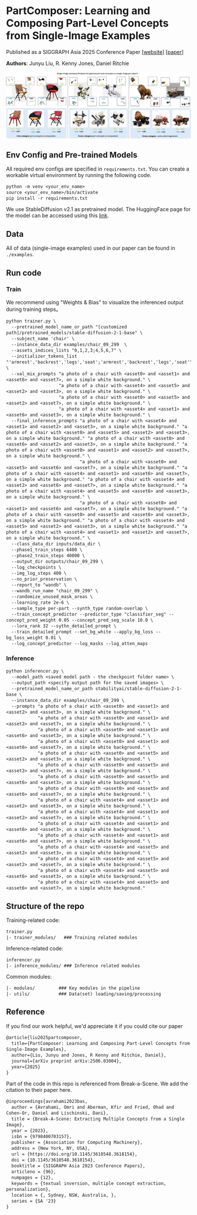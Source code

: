 # PartComposer: Learning and Composing Part-Level Concepts from Single-Image Examples
Published as a SIGGRAPH Asia 2025 Conference Paper [[website](https://junyu-liu-nate.github.io/partcomposer.github.io/)] [[paper](https://arxiv.org/pdf/2506.03004)]

**Authors**: Junyu Liu, R. Kenny Jones, Daniel Ritchie

![teaser image](readme_imgs/teaser.jpg)

## Env Config and Pre-trained Models

All required env configs are specified in ```requirements.txt```. You can create a workable virtual environment by running the following code.
```
python -m venv <your_env_name>
source <your_env_name>/bin/activate
pip install -r requirements.txt
```

We use StableDiffusion v2.1 as pretrained model. The HuggingFace page for the model can be accessed using this [link](https://huggingface.co/stabilityai/stable-diffusion-2-1-base).

## Data

All of data (single-image examples) used in our paper can be found in ```./examples```.

## Run code

### Train
We recommend using "Weights & Bias" to visualize the inferenced output during training steps。
```
python trainer.py \
  --pretrained_model_name_or_path "[customized path]/pretrained_models/stable-diffusion-2-1-base" \
  --subject_name 'chair' \
  --instance_data_dir examples/chair_09_299  \
  --assets_indices_lists "0,1,2,3;4,5,6,7" \
  --initializer_tokens_list "'armrest','backrest','legs','seat';'armrest','backrest','legs','seat'" \
  --val_mix_prompts "a photo of a chair with <asset0> and <asset1> and <asset6> and <asset7>, on a simple white background." \
                    "a photo of a chair with <asset4> and <asset5> and <asset2> and <asset3>, on a simple white background." \
                    "a photo of a chair with <asset0> and <asset5> and <asset2> and <asset7>, on a simple white background." \
                    "a photo of a chair with <asset4> and <asset1> and <asset6> and <asset3>, on a simple white background." \
  --final_inference_prompts "a photo of a chair with <asset4> and <asset1> and <asset2> and <asset3>, on a simple white background." "a photo of a chair with <asset0> and <asset5> and <asset2> and <asset3>, on a simple white background." "a photo of a chair with <asset0> and <asset6> and <asset2> and <asset3>, on a simple white background." "a photo of a chair with <asset0> and <asset1> and <asset2> and <asset7>, on a simple white background." \
                            "a photo of a chair with <asset0> and <asset5> and <asset6> and <asset7>, on a simple white background." "a photo of a chair with <asset4> and <asset1> and <asset6> and <asset7>, on a simple white background." "a photo of a chair with <asset4> and <asset2> and <asset6> and <asset7>, on a simple white background." "a photo of a chair with <asset4> and <asset5> and <asset6> and <asset3>, on a simple white background." \
                            "a photo of a chair with <asset0> and <asset1> and <asset6> and <asset7>, on a simple white background." "a photo of a chair with <asset0> and <asset5> and <asset6> and <asset3>, on a simple white background." "a photo of a chair with <asset4> and <asset5> and <asset2> and <asset3>, on a simple white background." "a photo of a chair with <asset4> and <asset1> and <asset2> and <asset7>, on a simple white background." \
  --class_data_dir inputs/data_dir \
  --phase1_train_steps 6400 \
  --phase2_train_steps 40000 \
  --output_dir outputs/chair_09_299 \
  --log_checkpoints \
  --img_log_steps 400 \
  --no_prior_preservation \
  --report_to "wandb" \
  --wandb_run_name "chair_09_299" \
  --randomize_unused_mask_areas \
  --learning_rate 2e-6 \
  --sample_type per-part --synth_type random-overlap \
  --train_concept_predictor --predictor_type "classifier_seg" --concept_pred_weight 0.05 --concept_pred_seg_scale 10.0 \
  --lora_rank 32 --sythn_detailed_prompt \
  --train_detailed_prompt --set_bg_white --apply_bg_loss --bg_loss_weight 0.01 \
  --log_concept_predictor --log_masks --log_atten_maps
```

### Inference

```
python inferencer.py \
  --model_path <saved model path - the checkpoint folder name> \
  --output_path <specify output path for the saved images> \
  --pretrained_model_name_or_path stabilityai/stable-diffusion-2-1-base \
  --instance_data_dir examples/chair_09_299 \
  --prompts "a photo of a chair with <asset0> and <asset1> and <asset2> and <asset3>, on a simple white background." \
            "a photo of a chair with <asset0> and <asset1> and <asset2> and <asset7>, on a simple white background." \
            "a photo of a chair with <asset0> and <asset1> and <asset6> and <asset3>, on a simple white background." \
            "a photo of a chair with <asset0> and <asset1> and <asset6> and <asset7>, on a simple white background." \
            "a photo of a chair with <asset0> and <asset5> and <asset2> and <asset3>, on a simple white background." \
            "a photo of a chair with <asset0> and <asset5> and <asset2> and <asset7>, on a simple white background." \
            "a photo of a chair with <asset0> and <asset5> and <asset6> and <asset3>, on a simple white background." \
            "a photo of a chair with <asset0> and <asset5> and <asset6> and <asset7>, on a simple white background." \
            "a photo of a chair with <asset4> and <asset1> and <asset2> and <asset3>, on a simple white background." \
            "a photo of a chair with <asset4> and <asset1> and <asset2> and <asset7>, on a simple white background." \
            "a photo of a chair with <asset4> and <asset1> and <asset6> and <asset3>, on a simple white background." \
            "a photo of a chair with <asset4> and <asset1> and <asset6> and <asset7>, on a simple white background." \
            "a photo of a chair with <asset4> and <asset5> and <asset2> and <asset3>, on a simple white background." \
            "a photo of a chair with <asset4> and <asset5> and <asset2> and <asset7>, on a simple white background." \
            "a photo of a chair with <asset4> and <asset5> and <asset6> and <asset3>, on a simple white background." \
            "a photo of a chair with <asset4> and <asset5> and <asset6> and <asset7>, on a simple white background."
```

## Structure of the repo
Training-related code:
```
trainer.py
|- trainer_modules/   ### Training related modules
```
Inference-related code:
```
inferencer.py
|- inference_modules/ ### Inference related modules
```
Common modules:

```
|- modules/         ### Key modules in the pipeline
|- utils/           ### Data(set) loading/saving/processing
```

## Reference

If you find our work helpful, we'd appreciate it if you could cite our paper
```
@article{liu2025partcomposer,
  title={PartComposer: Learning and Composing Part-Level Concepts from Single-Image Examples},
  author={Liu, Junyu and Jones, R Kenny and Ritchie, Daniel},
  journal={arXiv preprint arXiv:2506.03004},
  year={2025}
}
```

Part of the code in this repo is referenced from Break-a-Scene. We add the citation to their paper here.
```
@inproceedings{avrahami2023bas,
  author = {Avrahami, Omri and Aberman, Kfir and Fried, Ohad and Cohen-Or, Daniel and Lischinski, Dani},
  title = {Break-A-Scene: Extracting Multiple Concepts from a Single Image},
  year = {2023},
  isbn = {9798400703157},
  publisher = {Association for Computing Machinery},
  address = {New York, NY, USA},
  url = {https://doi.org/10.1145/3610548.3618154},
  doi = {10.1145/3610548.3618154},        
  booktitle = {SIGGRAPH Asia 2023 Conference Papers},
  articleno = {96},
  numpages = {12},
  keywords = {textual inversion, multiple concept extraction, personalization},
  location = {, Sydney, NSW, Australia, },
  series = {SA '23}
}
```